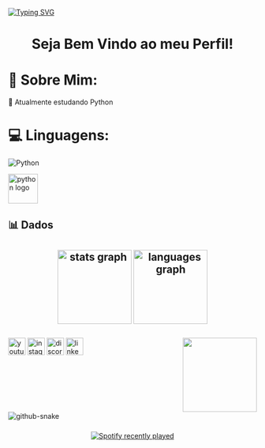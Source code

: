 <a href="https://git.io/typing-svg"><img src="https://readme-typing-svg.demolab.com?font=Fira+Code&pause=1000&color=6C85F7&background=8C89FF00&center=true&vCenter=true&width=1135&lines=Ol%C3%A1!+Eu+sou+o+Thiago+%F0%9F%91%8B;Hello!+I'm+Thiago+%F0%9F%91%8B;%EC%95%88%EB%85%95%ED%95%98%EC%84%B8%EC%9A%94!+%EC%A7%80%EC%95%84%EA%B5%AC%EC%98%88%EC%9A%94+%F0%9F%91%8B" alt="Typing SVG" /></a>

<h1 align="center">Seja Bem Vindo ao meu Perfil! </h1>

# 💫 Sobre Mim:
🌱 Atualmente estudando Python

# 💻 Linguagens:
![Python](https://img.shields.io/badge/python-3670A0?style=for-the-badge&logo=python&logoColor=ffdd54)
<div align="left">
  <img src="https://cdn.jsdelivr.net/gh/devicons/devicon/icons/python/python-original.svg" height="60" alt="python logo"  />
</div>

###

<h2>📊 Dados <h2> 
<div align="center">
  <img src="https://github-readme-stats.vercel.app/api?username=Thiagoross1&hide_title=false&hide_rank=false&show_icons=true&include_all_commits=true&count_private=true&disable_animations=false&theme=tokyonight&locale=en&hide_border=false" height="150" alt="stats graph"  />
  <img src="https://github-readme-stats.vercel.app/api/top-langs?username=Thiagoross1&locale=en&hide_title=false&layout=compact&card_width=320&langs_count=5&theme=tokyonight&hide_border=false" height="150" alt="languages graph"  />
</div>

###


###

<img align="right" height="150" src="https://i.pinimg.com/736x/ea/4e/d2/ea4ed222812d5a178c49fc1cdc229016.jpg"  />

###

<div align="left">
  <img src="https://img.shields.io/static/v1?message=Youtube&logo=youtube&label=&color=FF0000&logoColor=white&labelColor=&style=for-the-badge" height="35" alt="youtube logo"  />
  <img src="https://img.shields.io/static/v1?message=Instagram&logo=instagram&label=&color=E4405F&logoColor=white&labelColor=&style=for-the-badge" height="35" alt="instagram logo"  />
  <img src="https://img.shields.io/static/v1?message=Discord&logo=discord&label=&color=7289DA&logoColor=white&labelColor=7289DA&style=for-the-badge" height="35" alt="discord logo"  />
  <img src="https://img.shields.io/static/v1?message=LinkedIn&logo=linkedin&label=&color=0077B5&logoColor=white&labelColor=&style=for-the-badge" height="35" alt="linkedin logo"  />
</div>

###

<br clear="both">

<picture>
  <source media="(prefers-color-scheme: dark)" srcset="https://raw.githubusercontent.com/tobiasmeyhoefer/tobiasmeyhoefer/output/github-snake-dark.svg" />
  <source media="(prefers-color-scheme: light)" srcset="https://raw.githubusercontent.com/tobiasmeyhoefer/tobiasmeyhoefer/output/github-snake.svg" />
  <img alt="github-snake" src="https://raw.githubusercontent.com/tobiasmeyhoefer/tobiasmeyhoefer/output/github-snake.svg" />
</picture>

###

<div align="center">
  <a href="https://open.spotify.com/user/Hamixt">
    <img src="https://spotify-recently-played-readme.vercel.app/api?user=Hamixt&count=5" alt="Spotify recently played"  />
  </a>
</div>

###
